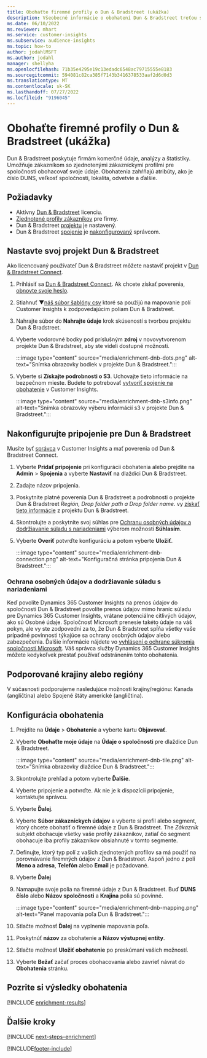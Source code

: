 ```yaml
---
title: Obohaťte firemné profily o Dun & Bradstreet (ukážka)
description: Všeobecné informácie o obohatení Dun & Bradstreet treťou stranou.
ms.date: 06/10/2022
ms.reviewer: mhart
ms.service: customer-insights
ms.subservice: audience-insights
ms.topic: how-to
author: jodahlMSFT
ms.author: jodahl
manager: shellyha
ms.openlocfilehash: 71b35e4295e19c13edadc6548ac79715555e8183
ms.sourcegitcommit: 594081c82ca385f7143b3416378533aaf2d6d0d3
ms.translationtype: MT
ms.contentlocale: sk-SK
ms.lasthandoff: 07/27/2022
ms.locfileid: "9196045"
---
```

# <a name="enrich-company-profiles-with-dun--bradstreet-preview"></a>Obohaťte firemné profily o Dun & Bradstreet (ukážka)

Dun & Bradstreet poskytuje firmám komerčné údaje, analýzy a štatistiky. Umožňuje zákazníkom so zjednotenými zákazníckymi profilmi pre spoločnosti obohacovať svoje údaje. Obohatenia zahŕňajú atribúty, ako je číslo DUNS, veľkosť spoločnosti, lokalita, odvetvie a ďalšie.

## <a name="prerequisites"></a>Požiadavky

- Aktívny [Dun & Bradstreet](https://www.dnb.com/marketing/media/give-your-data-a-boost.html?source=microsoft_audience_insights) licenciu.
- [Zjednotené profily zákazníkov](customer-profiles.md) pre firmy.
- Dun & Bradstreet [projektu](#set-up-your-dun--bradstreet-project) je nastavený.
- Dun & Bradstreet [spojenie](connections.md) je [nakonfigurovaný](#configure-a-connection-for-dun--bradstreet) správcom.

## <a name="set-up-your-dun--bradstreet-project"></a>Nastavte svoj projekt Dun & Bradstreet

Ako licencovaný používateľ Dun & Bradstreet môžete nastaviť projekt v [Dun & Bradstreet Connect](https://connect.dnb.com?lead_source=microsoft_audienceinsights).

1. Prihlásiť sa [Dun & Bradstreet Connect](https://connect.dnb.com?lead_source=microsoft_audienceinsights). Ak chcete získať poverenia, [obnovte svoje heslo](https://sso.dnb.com/signin/forgot-password?lead_source=microsoft_audienceinsights).

1. Stiahnuť ▼[náš súbor šablóny csv](https://c360devenrichment.blob.core.windows.net/mapping/DnBCIdatamapping.csv) ktoré sa použijú na mapovanie polí Customer Insights k zodpovedajúcim poliam Dun & Bradstreet.

1. Nahrajte súbor do **Nahrajte údaje** krok skúseností s tvorbou projektu Dun & Bradstreet.

1. Vyberte vodorovné bodky pod príslušným **zdroj** v novovytvorenom projekte Dun & Bradstreet, aby ste videli dostupné možnosti.

   :::image type="content" source="media/enrichment-dnb-dots.png" alt-text="Snímka obrazovky bodiek v projekte Dun & Bradstreet.":::

1. Vyberte si **Získajte podrobnosti o S3**. Uchovajte tieto informácie na bezpečnom mieste. Budete to potrebovať [vytvoriť spojenie na obohatenie](#configure-a-connection-for-dun--bradstreet) v Customer Insights.

   :::image type="content" source="media/enrichment-dnb-s3info.png" alt-text="Snímka obrazovky výberu informácií s3 v projekte Dun & Bradstreet.":::

## <a name="configure-a-connection-for-dun--bradstreet"></a>Nakonfigurujte pripojenie pre Dun & Bradstreet

Musíte byť [správca](permissions.md#admin) v Customer Insights a mať poverenia od Dun & Bradstreet Connect.

1. Vyberte **Pridať pripojenie** pri konfigurácii obohatenia alebo prejdite na **Admin** > **Spojenia** a vyberte **Nastaviť** na dlaždici Dun & Bradstreet.

1. Zadajte názov pripojenia.

1. Poskytnite platné poverenia Dun & Bradstreet a podrobnosti o projekte Dun & Bradstreet *Región, Drop folder path a Drop folder name*. vy [získať tieto informácie](#set-up-your-dun--bradstreet-project) z projektu Dun & Bradstreet.

1. Skontrolujte a poskytnite svoj súhlas pre [Ochranu osobných údajov a dodržiavanie súladu s nariadeniami](#data-privacy-and-compliance) výberom možnosti **Súhlasím**.

1. Vyberte **Overiť** potvrďte konfiguráciu a potom vyberte **Uložiť**.

   :::image type="content" source="media/enrichment-dnb-connection.png" alt-text="Konfiguračná stránka pripojenia Dun & Bradstreet.":::

### <a name="data-privacy-and-compliance"></a>Ochrana osobných údajov a dodržiavanie súladu s nariadeniami

Keď povolíte Dynamics 365 Customer Insights na prenos údajov do spoločnosti Dun & Bradstreet povolíte prenos údajov mimo hraníc súladu pre Dynamics 365 Customer Insights, vrátane potenciálne citlivých údajov, ako sú Osobné údaje. Spoločnosť Microsoft prenesie takéto údaje na váš pokyn, ale vy ste zodpovední za to, že Dun & Bradstreet spĺňa všetky vaše prípadné povinnosti týkajúce sa ochrany osobných údajov alebo zabezpečenia. Ďalšie informácie nájdete vo [vyhlásení o ochrane súkromia spoločnosti Microsoft](https://go.microsoft.com/fwlink/?linkid=396732).
Váš správca služby Dynamics 365 Customer Insights môžete kedykoľvek prestať používať odstránením tohto obohatenia.

## <a name="supported-countries-or-regions"></a>Podporované krajiny alebo regióny

V súčasnosti podporujeme nasledujúce možnosti krajiny/regiónu: Kanada (angličtina) alebo Spojené štáty americké (angličtina).

## <a name="configure-the-enrichment"></a>Konfigurácia obohatenia

1. Prejdite na **Údaje** > **Obohatenie** a vyberte kartu **Objavovať**.

1. Vyberte **Obohaťte moje údaje** na **Údaje o spoločnosti** pre dlaždice Dun & Bradstreet.

   :::image type="content" source="media/enrichment-dnb-tile.png" alt-text="Snímka obrazovky dlaždice Dun & Bradstreet.":::

1. Skontrolujte prehľad a potom vyberte **Ďalšie**.

1. Vyberte pripojenie a potvrďte. Ak nie je k dispozícii pripojenie, kontaktujte správcu.

1. Vyberte **Ďalej**.

1. Vyberte **Súbor zákazníckych údajov** a vyberte si profil alebo segment, ktorý chcete obohatiť o firemné údaje z Dun & Bradstreet. The *Zákazník* subjekt obohacuje všetky vaše profily zákazníkov, zatiaľ čo segment obohacuje iba profily zákazníkov obsiahnuté v tomto segmente.

1. Definujte, ktorý typ polí z vašich zjednotených profilov sa má použiť na porovnávanie firemných údajov z Dun & Bradstreet. Aspoň jedno z polí **Meno a adresa**, **Telefón** alebo **Email** je požadované.

1. Vyberte **Ďalej**

1. Namapujte svoje polia na firemné údaje z Dun & Bradstreet. Buď **DUNS číslo** alebo **Názov spoločnosti** a **Krajina** polia sú povinné.

      :::image type="content" source="media/enrichment-dnb-mapping.png" alt-text="Panel mapovania poľa Dun & Bradstreet.":::

1. Stlačte možnosť **Ďalej** na vyplnenie mapovania poľa.

1. Poskytnúť **názov** za obohatenie a **Názov výstupnej entity**.

1. Stlačte možnosť **Uložiť obohatenie** po preskúmaní vašich možností.

1. Vyberte **Bežať** začať proces obohacovania alebo zavrieť návrat do **Obohatenia** stránku.

## <a name="view-enrichment-results"></a>Pozrite si výsledky obohatenia

[!INCLUDE [enrichment-results](includes/enrichment-results.md)]

## <a name="next-steps"></a>Ďalšie kroky

[!INCLUDE [next-steps-enrichment](includes/next-steps-enrichment.md)]

[!INCLUDE[footer-include](includes/footer-banner.md)]
